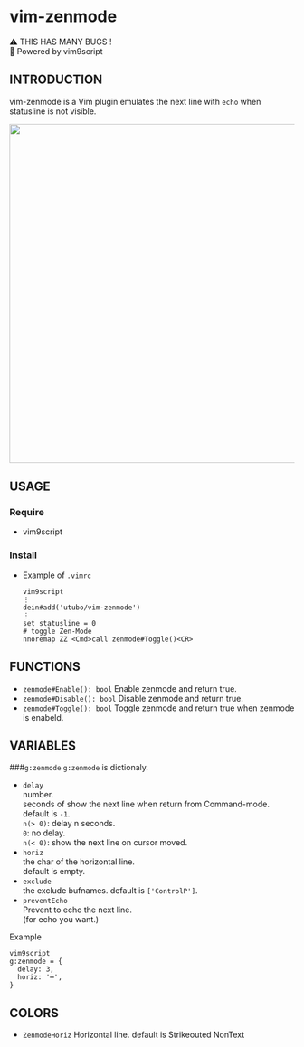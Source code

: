 # vim-zenmode

⚠ THIS HAS MANY BUGS !  
📜 Powered by vim9script

## INTRODUCTION
vim-zenmode is a Vim plugin emulates the next line with `echo` when statusline is not visible.

<img width="600" src="https://user-images.githubusercontent.com/6848636/190131844-dd95d5d4-0f18-44c1-a50b-35bddec8e1c6.png">

## USAGE
### Require
- vim9script

### Install
- Example of `.vimrc`
  ```vim
  vim9script
  ⋮
  dein#add('utubo/vim-zenmode')
  ⋮
  set statusline = 0
  # toggle Zen-Mode
  nnoremap ZZ <Cmd>call zenmode#Toggle()<CR>
  ```

## FUNCTIONS
- `zenmode#Enable(): bool`
  Enable zenmode and return true.
- `zenmode#Disable(): bool`
  Disable zenmode and return true.
- `zenmode#Toggle(): bool`
  Toggle zenmode and return true when zenmode is enabeld.

## VARIABLES

###`g:zenmode`
`g:zenmode` is dictionaly.  

- `delay`  
  number.  
  seconds of show the next line when return from Command-mode.  
  default is `-1`.  
  `n(> 0)`: delay n seconds.  
  `0`: no delay.  
  `n(< 0)`: show the next line on cursor moved.
- `horiz`  
  the char of the horizontal line.  
  default is empty.
- `exclude`  
  the exclude bufnames.
  default is `['ControlP']`.
- `preventEcho`  
  Prevent to echo the next line.  
  (for echo you want.)

Example
```vim
vim9script
g:zenmode = {
  delay: 3,
  horiz: '═',
}
```

## COLORS
- `ZenmodeHoriz`
  Horizontal line.
  default is Strikeouted NonText

